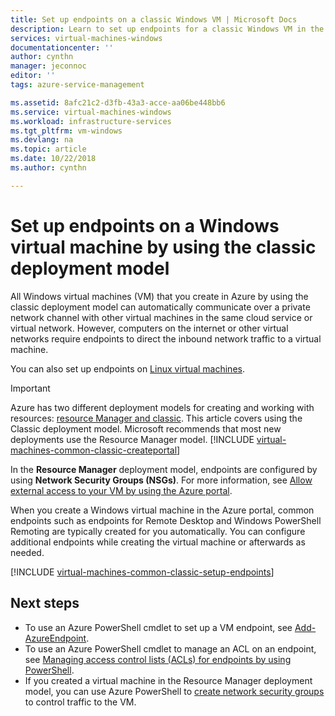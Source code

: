 ```yaml
---
title: Set up endpoints on a classic Windows VM | Microsoft Docs
description: Learn to set up endpoints for a classic Windows VM in the Azure portal to allow communication with a Windows virtual machine in Azure.
services: virtual-machines-windows
documentationcenter: ''
author: cynthn
manager: jeconnoc
editor: ''
tags: azure-service-management

ms.assetid: 8afc21c2-d3fb-43a3-acce-aa06be448bb6
ms.service: virtual-machines-windows
ms.workload: infrastructure-services
ms.tgt_pltfrm: vm-windows
ms.devlang: na
ms.topic: article
ms.date: 10/22/2018
ms.author: cynthn

---
```

# Set up endpoints on a Windows virtual machine by using the classic deployment model
All Windows virtual machines (VM) that you create in Azure by using the classic deployment model can automatically communicate over a private network channel with other virtual machines in the same cloud service or virtual network. However, computers on the internet or other virtual networks require endpoints to direct the inbound network traffic to a virtual machine. 

You can also set up endpoints on [Linux virtual machines](../../linux/classic/setup-endpoints.md).

> [!IMPORTANT]
> Azure has two different deployment models for creating and working with resources: [resource Manager and classic](../../../resource-manager-deployment-model.md). This article covers using the Classic deployment model. Microsoft recommends that most new deployments use the Resource Manager model.
> [!INCLUDE [virtual-machines-common-classic-createportal](../../../../includes/virtual-machines-classic-portal.md)]

In the **Resource Manager** deployment model, endpoints are configured by using **Network Security Groups (NSGs)**. For more information, see [Allow external access to your VM by using the Azure portal](../nsg-quickstart-portal.md?toc=%2fazure%2fvirtual-machines%2fwindows%2ftoc.json).

When you create a Windows virtual machine in the Azure portal, common endpoints such as endpoints for Remote Desktop and Windows PowerShell Remoting are typically created for you automatically. You can configure additional endpoints while creating the virtual machine or afterwards as needed.

[!INCLUDE [virtual-machines-common-classic-setup-endpoints](../../../../includes/virtual-machines-common-classic-setup-endpoints.md)]

## Next steps
* To use an Azure PowerShell cmdlet to set up a VM endpoint, see [Add-AzureEndpoint](https://msdn.microsoft.com/library/azure/dn495300.aspx).
* To use an Azure PowerShell cmdlet to manage an ACL on an endpoint, see [Managing access control lists (ACLs) for endpoints by using PowerShell](../../../virtual-network/virtual-networks-acl-powershell.md).
* If you created a virtual machine in the Resource Manager deployment model, you can use Azure PowerShell to [create network security groups](../../../virtual-network/tutorial-filter-network-traffic.md) to control traffic to the VM.
